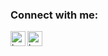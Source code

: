 [Twitter]: https://www.twitter.com/itskareem
[Instagram]: https://www.instagram.com/its.karee_
### Connect with me:

[<img align="left" alt="karim | Twitter" width="24px" src="https://img.icons8.com/color/96/000000/twitter--v1.png" />][Twitter]
[<img align="left" alt="karim | Instagram" width="24px" src="https://img.icons8.com/color-glass/96/000000/instagram-new.png" />][Instagram]
